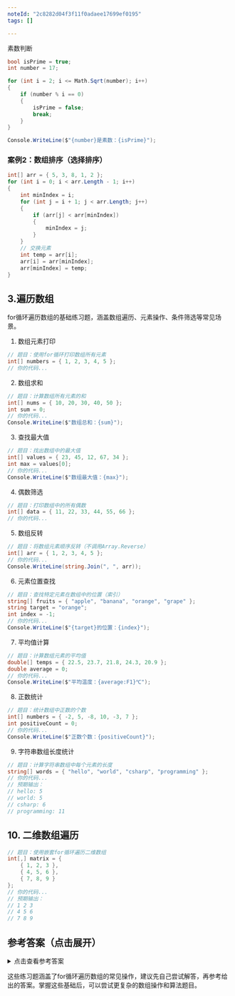 ```yaml
---
noteId: "2c8282d04f3f11f0adaee17699ef0195"
tags: []

---
```


素数判断
```csharp
bool isPrime = true;
int number = 17;

for (int i = 2; i <= Math.Sqrt(number); i++)
{
    if (number % i == 0)
    {
        isPrime = false;
        break;
    }
}

Console.WriteLine($"{number}是素数：{isPrime}");
```
### 案例2：数组排序（选择排序）

```csharp
int[] arr = { 5, 3, 8, 1, 2 };
for (int i = 0; i < arr.Length - 1; i++)
{
    int minIndex = i;
    for (int j = i + 1; j < arr.Length; j++)
    {
        if (arr[j] < arr[minIndex])
        {
            minIndex = j;
        }
    }
    // 交换元素
    int temp = arr[i];
    arr[i] = arr[minIndex];
    arr[minIndex] = temp;
}
```


## 3.遍历数组
for循环遍历数组的基础练习题，涵盖数组遍历、元素操作、条件筛选等常见场景。

1. 数组元素打印
```csharp
// 题目：使用for循环打印数组所有元素
int[] numbers = { 1, 2, 3, 4, 5 };
// 你的代码...
```

2. 数组求和
```csharp
// 题目：计算数组所有元素的和
int[] nums = { 10, 20, 30, 40, 50 };
int sum = 0;
// 你的代码...
Console.WriteLine($"数组总和：{sum}");
```

3. 查找最大值
```csharp
// 题目：找出数组中的最大值
int[] values = { 23, 45, 12, 67, 34 };
int max = values[0];
// 你的代码...
Console.WriteLine($"数组最大值：{max}");
```

4. 偶数筛选
```csharp
// 题目：打印数组中的所有偶数
int[] data = { 11, 22, 33, 44, 55, 66 };
// 你的代码...
```

5. 数组反转
```csharp
// 题目：将数组元素顺序反转（不调用Array.Reverse）
int[] arr = { 1, 2, 3, 4, 5 };
// 你的代码...
Console.WriteLine(string.Join(", ", arr));
```

6. 元素位置查找
```csharp
// 题目：查找特定元素在数组中的位置（索引）
string[] fruits = { "apple", "banana", "orange", "grape" };
string target = "orange";
int index = -1;
// 你的代码...
Console.WriteLine($"{target}的位置：{index}");
```

7. 平均值计算
```csharp
// 题目：计算数组元素的平均值
double[] temps = { 22.5, 23.7, 21.8, 24.3, 20.9 };
double average = 0;
// 你的代码...
Console.WriteLine($"平均温度：{average:F1}℃");
```

8. 正数统计
```csharp
// 题目：统计数组中正数的个数
int[] numbers = { -2, 5, -8, 10, -3, 7 };
int positiveCount = 0;
// 你的代码...
Console.WriteLine($"正数个数：{positiveCount}");
```

9. 字符串数组长度统计
```csharp
// 题目：计算字符串数组中每个元素的长度
string[] words = { "hello", "world", "csharp", "programming" };
// 你的代码...
// 预期输出：
// hello: 5
// world: 5
// csharp: 6
// programming: 11
```

## 10. 二维数组遍历
```csharp
// 题目：使用嵌套for循环遍历二维数组
int[,] matrix = { 
    { 1, 2, 3 }, 
    { 4, 5, 6 }, 
    { 7, 8, 9 } 
};
// 你的代码...
// 预期输出：
// 1 2 3
// 4 5 6
// 7 8 9
```

## 参考答案（点击展开）

<details>
<summary>点击查看参考答案</summary>

### 1. 数组元素打印
```csharp
for (int i = 0; i < numbers.Length; i++)
{
    Console.WriteLine(numbers[i]);
}
```

### 2. 数组求和
```csharp
for (int i = 0; i < nums.Length; i++)
{
    sum += nums[i];
}
```

### 3. 查找最大值
```csharp
for (int i = 1; i < values.Length; i++)
{
    if (values[i] > max)
    {
        max = values[i];
    }
}
```

### 4. 偶数筛选
```csharp
for (int i = 0; i < data.Length; i++)
{
    if (data[i] % 2 == 0)
    {
        Console.WriteLine(data[i]);
    }
}
```

### 5. 数组反转
```csharp
for (int i = 0; i < arr.Length / 2; i++)
{
    int temp = arr[i];
    arr[i] = arr[arr.Length - 1 - i];
    arr[arr.Length - 1 - i] = temp;
}
```

### 6. 元素位置查找
```csharp
for (int i = 0; i < fruits.Length; i++)
{
    if (fruits[i] == target)
    {
        index = i;
        break;
    }
}
```

### 7. 平均值计算
```csharp
for (int i = 0; i < temps.Length; i++)
{
    average += temps[i];
}
average /= temps.Length;
```

### 8. 正数统计
```csharp
for (int i = 0; i < numbers.Length; i++)
{
    if (numbers[i] > 0)
    {
        positiveCount++;
    }
}
```

### 9. 字符串数组长度统计
```csharp
for (int i = 0; i < words.Length; i++)
{
    Console.WriteLine($"{words[i]}: {words[i].Length}");
}
```

### 10. 二维数组遍历
```csharp
for (int row = 0; row < matrix.GetLength(0); row++)
{
    for (int col = 0; col < matrix.GetLength(1); col++)
    {
        Console.Write(matrix[row, col] + " ");
    }
    Console.WriteLine();
}
```
</details>

这些练习题涵盖了for循环遍历数组的常见操作，建议先自己尝试解答，再参考给出的答案。掌握这些基础后，可以尝试更复杂的数组操作和算法题目。